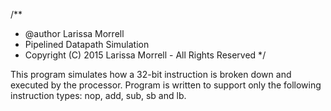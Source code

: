 /**
 * @author Larissa Morrell
 * Pipelined Datapath Simulation
 * Copyright (C) 2015 Larissa Morrell - All Rights Reserved
 */

This program simulates how a 32-bit instruction is broken down and executed by the processor. Program is written to support only the following instruction types: nop, add, sub, sb and lb.



